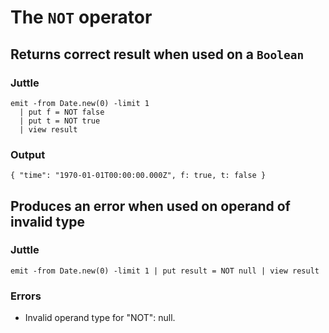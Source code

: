 The `NOT` operator
==================

Returns correct result when used on a `Boolean`
-----------------------------------------------

### Juttle

    emit -from Date.new(0) -limit 1
      | put f = NOT false
      | put t = NOT true
      | view result

### Output

    { "time": "1970-01-01T00:00:00.000Z", f: true, t: false }

Produces an error when used on operand of invalid type
------------------------------------------------------

### Juttle

    emit -from Date.new(0) -limit 1 | put result = NOT null | view result

### Errors

  * Invalid operand type for "NOT": null.

